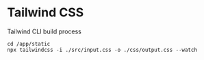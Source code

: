 # Tailwind CSS

Tailwind CLI build process
```
cd /app/static
npx tailwindcss -i ./src/input.css -o ./css/output.css --watch
```